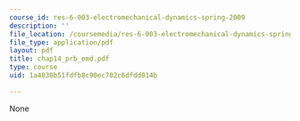 ```yaml
---
course_id: res-6-003-electromechanical-dynamics-spring-2009
description: ''
file_location: /coursemedia/res-6-003-electromechanical-dynamics-spring-2009/1a4830b51fdfb8c90ec702c6dfdd014b_chap14_prb_emd.pdf
file_type: application/pdf
layout: pdf
title: chap14_prb_emd.pdf
type: course
uid: 1a4830b51fdfb8c90ec702c6dfdd014b

---
```

None